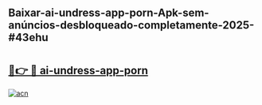 ## Baixar-ai-undress-app-porn-Apk-sem-anúncios-desbloqueado-completamente-2025-#43ehu

# <h2><a href="https://ainizakaria.my?title=ai-undress-app-porn&ref=20M">🔗👉 🔴 ai-undress-app-porn</a></h2>

[![acn](https://github.com/user-attachments/assets/0f9c940e-d8b0-45ae-aac7-cd30a18b3e1c)](https://ainizakaria.my?title=ai-undress-app-porn&ref=20M)

